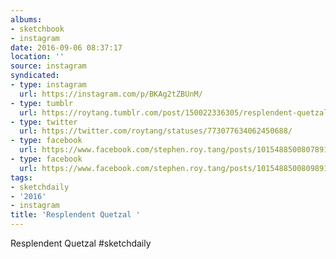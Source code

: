 ```yaml
---
albums:
- sketchbook
- instagram
date: 2016-09-06 08:37:17
location: ''
source: instagram
syndicated:
- type: instagram
  url: https://instagram.com/p/BKAg2tZBUnM/
- type: tumblr
  url: https://roytang.tumblr.com/post/150022336305/resplendent-quetzal-sketchdaily
- type: twitter
  url: https://twitter.com/roytang/statuses/773077634062450688/
- type: facebook
  url: https://www.facebook.com/stephen.roy.tang/posts/10154885008078912:0
- type: facebook
  url: https://www.facebook.com/stephen.roy.tang/posts/10154885008098912
tags:
- sketchdaily
- '2016'
- instagram
title: 'Resplendent Quetzal '
---
```


Resplendent Quetzal #sketchdaily